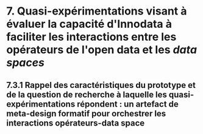 # 7. Quasi-expérimentations visant à évaluer la capacité d'Innodata à faciliter les interactions entre les opérateurs de l'open data et les *data spaces*

## 7.3.1 Rappel des caractéristiques du prototype et de la question de recherche à laquelle les quasi-expérimentations répondent : un artefact de meta-design formatif pour orchestrer les interactions opérateurs-data space
